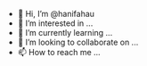 - 👋 Hi, I’m @hanifahau
- 👀 I’m interested in ...
- 🌱 I’m currently learning ...
- 💞️ I’m looking to collaborate on ...
- 📫 How to reach me ...

<!---
hanifahau/hanifahau is a ✨ special ✨ repository because its `README.md` (this file) appears on your GitHub profile.
You can click the Preview link to take a look at your changes.
--->

